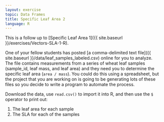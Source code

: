 ```yaml
---
layout: exercise
topic: Data Frames
title: Specific Leaf Area 2
language: R
---
```


This is a follow up to [Specific Leaf Area 1]({{ site.baseurl }}/exercises/Vectors-SLA-1-R).

One of your fellow students has posted [a comma-delimited text
file]({{ site.baseurl }}/data/leaf_samples_labeled.csv)
online for you to analyze. The file contains measurements from a series of
wheat leaf samples (sample_id, leaf mass, and leaf area) and they need you to
determine the specific leaf area (`area / mass`). You could do this using a
spreadsheet, but the project that you are working on is going to be generating
lots of these files so you decide to write a program to automate the process.

Download the data, use `read.csv()` to import it into R, and then use the `$` operator to print out:

1. The leaf area for each sample
2. The SLA for each of the samples
